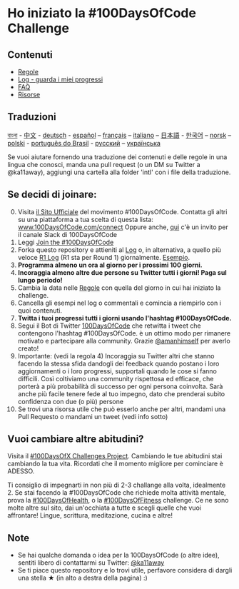 # Ho iniziato la #100DaysOfCode Challenge

## Contenuti
* [Regole](rules.md)
* [Log - guarda i miei progressi](log.md)
* [FAQ](FAQ.md)
* [Risorse](resources.md)


## Traduzioni
[বাংলা](intl/bn/README.md) - [中文](intl/ch/README.md) - [deutsch](intl/de/README.md) - [español](intl/es/README.md) – [français](intl/fr/README.md) – [italiano](intl/it/README.md) – [日本語](intl/ja/README.md) - [한국어](intl/ko/README-ko.md) – [norsk](intl/no/README.md) –  [polski](intl/pl/README.md) - [português do Brasil](intl/pt-br/LEIAME.md) - [русский](intl/ru/README-ru.md) – [українська](intl/ua/README-ua.md)

Se vuoi aiutare fornendo una traduzione dei contenuti e delle regole in una lingua che conosci, manda una pull request (o un DM su Twitter a @ka11away), aggiungi una cartella alla folder 'intl' con i file della traduzione.

## Se decidi di joinare:

0.  Visita [il Sito Ufficiale](http://100daysofcode.com/) del movimento #100DaysOfCode. Contatta gli altri su una piattaforma a tua scelta di questa lista: www.100DaysOfCode.com/connect
    Oppure anche, [qui](https://join.slack.com/t/100xcode/shared_invite/zt-eivg7x1x-wgNPDh7ug_u4GcUwZNT8Zg) c'è un invito per il canale Slack di 100DaysOfCode
1.  Leggi [Join the #100DaysOfCode](https://medium.freecodecamp.com/join-the-100daysofcode-556ddb4579e4)
2.  Forka questo repository e attieniti al [Log](log.md) o, in alternativa, a quello più veloce [R1 Log](r1-log.md) (R1 sta per Round 1) giornalmente. [Esempio](https://github.com/Kallaway/100-days-kallaway-log).
3.  **Programma almeno un ora al giorno per i prossimi 100 giorni.**
4.  **Incoraggia almeno altre due persone su Twitter tutti i giorni! Paga sul lungo periodo!**
5.  Cambia la data nelle [Regole](rules.md) con quella del giorno in cui hai iniziato la challenge.
6.  Cancella gli esempi nel log o commentali e comincia a riempirlo con i quoi contenuti.
7.  **Twitta i tuoi progressi tutti i giorni usando l'hashtag #100DaysOfCode.**
8.  Segui il Bot di Twitter [100DaysOfCode](https://twitter.com/_100DaysOfCode) che retwitta i tweet che contengono l'hashtag #100DaysOfCode. è un ottimo modo per rimanere motivato e partecipare alla community. Grazie [@amanhimself](https://twitter.com/amanhimself) per averlo creato!
9.  Importante: (vedi la regola 4) Incoraggia su Twitter altri che stanno facendo la stessa sfida dandogli dei feedback quando postano i loro aggiornamenti o i loro progressi, supportali quando le cose si fanno difficili. Così coltiviamo una community rispettosa ed efficace, che porterà a più probabilità di successo per ogni persona coinvolta. Sarà anche più facile tenere fede al tuo impegno, dato che prenderai subito confidenza con due (o più) persone
10.  Se trovi una risorsa utile che può esserlo anche per altri, mandami una Pull Requesto o mandami un tweet (vedi info sotto)

## Vuoi cambiare altre abitudini?

Visita il [#100DaysOfX Challenges Project](http://100daysofx.com/). Cambiando le tue abitudini stai cambiando la tua vita. Ricordati che il momento migliore per cominciare è ADESSO.

Ti consiglio di impegnarti in non più di 2-3 challange alla volta, idealmente 2. Se stai facendo la #100DaysOfCode che richiede molta attività mentale, prova la [#100DaysOfHealth](http://100daysofx.com/where-x-is/health/), o la [#100DaysOfFitness](http://100daysofx.com/challenges/) challenge. Ce ne sono molte altre sul sito, dai un'occhiata a tutte e scegli quelle che vuoi affrontare! Lingue, scrittura, meditazione, cucina e altre!

## Note

* Se hai qualche domanda o idea per la 100DaysOfCode (o altre idee), sentiti libero di contattarmi su Twitter: [@ka11away](https://twitter.com/ka11away)
* Se ti piace questo repository e lo trovi utile, perfavore considera di dargli una stella &#9733; (in alto a destra della pagina) :)
